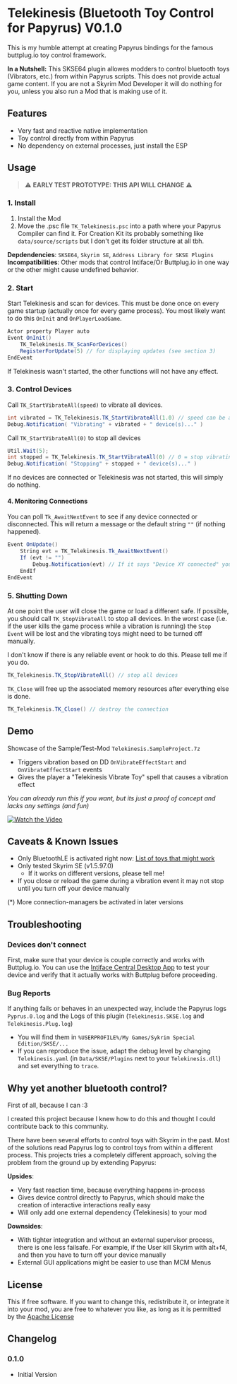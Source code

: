 # Telekinesis (Bluetooth Toy Control for Papyrus) V0.1.0

This is my humble attempt at creating Papyrus bindings for the famous buttplug.io toy control framework. 

**In a Nutshell:** This SKSE64 plugin allowes modders to control bluetooth toys (Vibrators, etc.) from within Papyrus scripts. This does not provide actual game content. If you are not a Skyrim Mod Developer it will do nothing for you, unless you also run a Mod that is making use of it.

## Features
 * Very fast and reactive native implementation
 * Toy control directly from within Papyrus
 * No dependency on external processes, just install the ESP

## Usage

>:warning: **EARLY TEST PROTOTYPE: THIS API WILL CHANGE** :warning:

### 1. Install

1. Install the Mod
2. Move the .psc file `TK_Telekinesis.psc` into a path where your Papyrus Compiler can find it. For Creation Kit its probably something like `data/source/scripts` but I don't get its folder structure at all tbh.

**Depdendencies**: `SKSE64`, `Skyrim SE`, `Address Library for SKSE Plugins`
**Incompatibilities**:  Other mods that control Intiface/Or Buttplug.io in one way or the other might cause undefined behavior.

### 2. Start

Start Telekinesis and scan for devices. This must be done once on every game startup (actually
once for every game process). You most likely want to do this `OnInit` and `OnPlayerLoadGame`.

```cs
Actor property Player auto
Event OnInit()
    TK_Telekinesis.TK_ScanForDevices()
    RegisterForUpdate(5) // for displaying updates (see section 3)
EndEvent
```

If Telekinesis wasn't started, the other functions will not have any effect.

### 3. Control Devices 

Call `TK_StartVibrateAll(speed)` to vibrate all devices.

```cs
int vibrated = TK_Telekinesis.TK_StartVibrateAll(1.0) // speed can be any float from 0 to (1.0=full speed)
Debug.Notification( "Vibrating" + vibrated + " device(s)..." )
```

Call `TK_StartVibrateAll(0)` to stop all devices

```cs
Util.Wait(5);
int stopped = TK_Telekinesis.TK_StartVibrateAll(0) // 0 = stop vibrating
Debug.Notification( "Stopping" + stopped + " device(s)..." )
```

If no devices are connected or Telekinesis was not started, this will simply do nothing.

#### 4. Monitoring Connections

You can poll `Tk_AwaitNextEvent` to see if any device connected or disconnected. This
will return a message or the default string `""` (if nothing happened).

```cs
Event OnUpdate()
    String evt = TK_Telekinesis.Tk_AwaitNextEvent()
    If (evt != "")
        Debug.Notification(evt) // If it says "Device XY connected" you are ready to go
    EndIf
EndEvent
```

### 5. Shutting Down

At one point the user will close the game or load a different safe. If possible, you should call `TK_StopVibrateAll`
to stop all devices. In the worst case (i.e. if the user kills the game process while a vibration is running)
the `Stop Event` will be lost and the vibrating toys might need to be turned off manually.

I don't know if there is any reliable event or hook to do this. Please tell me if you do.

```cs
TK_Telekinesis.TK_StopVibrateAll() // stop all devices
```

`TK_Close` will free up the associated memory resources after everything else is done.

```cs
TK_Telekinesis.TK_Close() // destroy the connection 
```

## Demo

Showcase of the Sample/Test-Mod `Telekinesis.SampleProject.7z`

- Triggers vibration based on DD `OnVibrateEffectStart` and `OnVibrateEffectStart` events
- Gives the player a "Telekinesis Vibrate Toy" spell that causes a vibration effect

*You can already run this if you want, but its just a proof of concept and lacks any settings (and fun)*

[![Watch the Video](https://i.imgur.com/QiG6p2y.jpg)](https://www.youtube.com/watch?v=_EoiLqY_6_Q)

## Caveats & Known Issues

 * Only BluetoothLE is activated right now: [List of toys that might work](https://iostindex.com/?filter0ButtplugSupport=4&filter1Connection=Bluetooth%204%20LE,Bluetooth%202&filter2Features=OutputsVibrators)
 * Only tested Skyrim SE (v1.5.97.0)
    * If it works on different versions, please tell me!
 * If you close or reload the game during a vibration event it may not stop until you turn off your device manually

(*) More connection-managers be activated in later versions 

## Troubleshooting

### Devices don't connect

First, make sure that your device is couple correctly and works with Buttplug.io. You can use the [Intiface Central Desktop App](https://intiface.com/central) to test your device and verify that it actually works with Buttplug before proceeding.

### Bug Reports

If anything fails or behaves in an unexpected way, include the Papyrus logs `Pyprus.0.log` and the Logs of this plugin (`Telekinesis.SKSE.log` and `Telekinesis.Plug.log`)

* You will find them in `%USERPROFILE%/My Games/Sykrim Special Edition/SKSE/...`
* If you can reproduce the issue, adapt the debug level by changing `Telekinesis.yaml` (in `Data/SKSE/Plugins` next to your `Telekinesis.dll`) and set everything to `trace`.


## Why yet another bluetooth control?

First of all, because I can :3

I created this project because I knew how to do this and thought I could contribute back to this community.

There have been several efforts to control toys with Skyrim in the past. Most of the solutions read Papyrus log to control toys from within a different process. This projects tries a completely different approach, solving the problem from the ground up by extending Papyrus:

**Upsides**:

- Very fast reaction time, because everything happens in-process
- Gives device control directly to Papyrus, which should make the creation of interactive interactions really easy
- Will only add one external dependency (Telekinesis) to your mod

**Downsides**:

- With tighter integration and without an external supervisor process, there is one less failsafe. For example, if the User kill Skyrim with alt+f4, and then you have to turn off your device manually
- External GUI applications might be easier to use than MCM Menus

## License

This if free software. If you want to change this, redistribute it, or integrate it into your mod, you are free to whatever you like, as long as it is permitted by the  [Apache License](LICENSE)

## Changelog

### 0.1.0

- Initial Version

